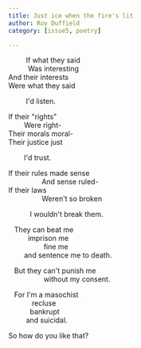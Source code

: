 ```yaml
---
title: Just ice when the fire's lit
author: Roy Duffield
category: [issue5, poetry]

---
```


&nbsp;&nbsp;&nbsp;&nbsp;&nbsp;&nbsp;&nbsp;&nbsp; If what they said<br>
&nbsp;&nbsp;&nbsp;&nbsp;&nbsp;&nbsp;&nbsp;&nbsp;&nbsp; Was interesting<br>
And their interests<br>
Were what they said<br>

&nbsp;&nbsp;&nbsp;&nbsp;&nbsp;&nbsp;&nbsp;&nbsp; I'd listen.

If their "rights"<br>
&nbsp;&nbsp;&nbsp;&nbsp;&nbsp;&nbsp;&nbsp; Were right-<br>
Their morals moral-<br>
Their justice just<br>

&nbsp;&nbsp;&nbsp;&nbsp;&nbsp;&nbsp;&nbsp;&nbsp;I'd trust.<br>

If their rules made sense<br>
&nbsp;&nbsp;&nbsp;&nbsp;&nbsp;&nbsp;&nbsp;&nbsp; &nbsp;&nbsp;&nbsp;&nbsp;&nbsp;&nbsp;&nbsp;&nbsp;And sense ruled-<br>
If their laws<br>
&nbsp;&nbsp;&nbsp;&nbsp;&nbsp;&nbsp;&nbsp;&nbsp; &nbsp;&nbsp;&nbsp;&nbsp;&nbsp;&nbsp;&nbsp;&nbsp;Weren't so broken<br>

&nbsp;&nbsp;&nbsp;&nbsp;&nbsp;&nbsp;&nbsp;&nbsp;&nbsp;&nbsp; I wouldn't break them.

&nbsp;&nbsp; They can beat me<br>
&nbsp;&nbsp;&nbsp;&nbsp;&nbsp;&nbsp;&nbsp;&nbsp;&nbsp;&nbsp;imprison me<br>
&nbsp;&nbsp;&nbsp;&nbsp;&nbsp;&nbsp;&nbsp;&nbsp;&nbsp;&nbsp; &nbsp;&nbsp;&nbsp;&nbsp;&nbsp;&nbsp; fine me<br>
&nbsp;&nbsp;&nbsp;&nbsp;&nbsp;&nbsp;&nbsp; and sentence me to death.<br>

&nbsp;&nbsp; But they can't punish me<br>
&nbsp;&nbsp;&nbsp;&nbsp;&nbsp;&nbsp;&nbsp;&nbsp; &nbsp;&nbsp;&nbsp;&nbsp;&nbsp;&nbsp;&nbsp;&nbsp; without my consent.<br>

&nbsp;&nbsp; For I'm a masochist<br>
&nbsp;&nbsp;&nbsp;&nbsp;&nbsp;&nbsp;&nbsp;&nbsp;&nbsp;&nbsp;&nbsp; recluse<br>
&nbsp;&nbsp;&nbsp;&nbsp;&nbsp;&nbsp;&nbsp;&nbsp;&nbsp;&nbsp;&nbsp;bankrupt<br>
&nbsp;&nbsp;&nbsp;&nbsp;&nbsp;&nbsp;&nbsp;&nbsp; and suicidal.<br>

So how do you like that?
